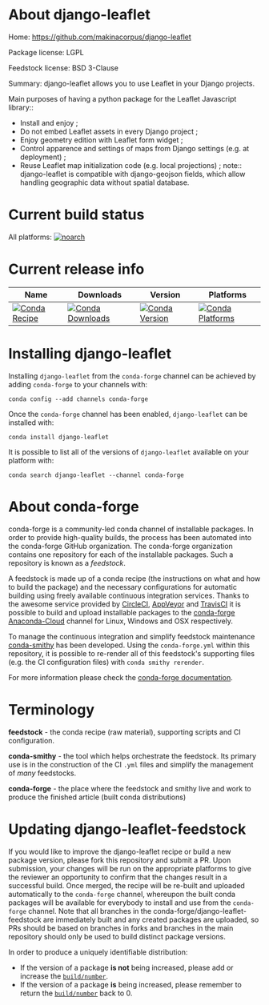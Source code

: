 About django-leaflet
====================

Home: https://github.com/makinacorpus/django-leaflet

Package license: LGPL

Feedstock license: BSD 3-Clause

Summary: django-leaflet allows you to use Leaflet in your Django projects.

Main purposes of having a python package for the Leaflet Javascript library::
- Install and enjoy ;
- Do not embed Leaflet assets in every Django project ;
- Enjoy geometry edition with Leaflet form widget ;
- Control apparence and settings of maps from Django settings (e.g. at deployment) ;
- Reuse Leaflet map initialization code (e.g. local projections) ;
note:: django-leaflet is compatible with django-geojson fields, which allow handling
geographic data without spatial database.


Current build status
====================

All platforms:
[![noarch](https://img.shields.io/circleci/project/github/conda-forge/django-leaflet-feedstock/master.svg?label=noarch)](https://circleci.com/gh/conda-forge/django-leaflet-feedstock)

Current release info
====================

| Name | Downloads | Version | Platforms |
| --- | --- | --- | --- |
| [![Conda Recipe](https://img.shields.io/badge/recipe-django--leaflet-green.svg)](https://anaconda.org/conda-forge/django-leaflet) | [![Conda Downloads](https://img.shields.io/conda/dn/conda-forge/django-leaflet.svg)](https://anaconda.org/conda-forge/django-leaflet) | [![Conda Version](https://img.shields.io/conda/vn/conda-forge/django-leaflet.svg)](https://anaconda.org/conda-forge/django-leaflet) | [![Conda Platforms](https://img.shields.io/conda/pn/conda-forge/django-leaflet.svg)](https://anaconda.org/conda-forge/django-leaflet) |

Installing django-leaflet
=========================

Installing `django-leaflet` from the `conda-forge` channel can be achieved by adding `conda-forge` to your channels with:

```
conda config --add channels conda-forge
```

Once the `conda-forge` channel has been enabled, `django-leaflet` can be installed with:

```
conda install django-leaflet
```

It is possible to list all of the versions of `django-leaflet` available on your platform with:

```
conda search django-leaflet --channel conda-forge
```


About conda-forge
=================

conda-forge is a community-led conda channel of installable packages.
In order to provide high-quality builds, the process has been automated into the
conda-forge GitHub organization. The conda-forge organization contains one repository
for each of the installable packages. Such a repository is known as a *feedstock*.

A feedstock is made up of a conda recipe (the instructions on what and how to build
the package) and the necessary configurations for automatic building using freely
available continuous integration services. Thanks to the awesome service provided by
[CircleCI](https://circleci.com/), [AppVeyor](http://www.appveyor.com/)
and [TravisCI](https://travis-ci.org/) it is possible to build and upload installable
packages to the [conda-forge](https://anaconda.org/conda-forge)
[Anaconda-Cloud](http://docs.anaconda.org/) channel for Linux, Windows and OSX respectively.

To manage the continuous integration and simplify feedstock maintenance
[conda-smithy](http://github.com/conda-forge/conda-smithy) has been developed.
Using the ``conda-forge.yml`` within this repository, it is possible to re-render all of
this feedstock's supporting files (e.g. the CI configuration files) with ``conda smithy rerender``.

For more information please check the [conda-forge documentation](https://conda-forge.org/docs/).

Terminology
===========

**feedstock** - the conda recipe (raw material), supporting scripts and CI configuration.

**conda-smithy** - the tool which helps orchestrate the feedstock.
                   Its primary use is in the construction of the CI ``.yml`` files
                   and simplify the management of *many* feedstocks.

**conda-forge** - the place where the feedstock and smithy live and work to
                  produce the finished article (built conda distributions)


Updating django-leaflet-feedstock
=================================

If you would like to improve the django-leaflet recipe or build a new
package version, please fork this repository and submit a PR. Upon submission,
your changes will be run on the appropriate platforms to give the reviewer an
opportunity to confirm that the changes result in a successful build. Once
merged, the recipe will be re-built and uploaded automatically to the
`conda-forge` channel, whereupon the built conda packages will be available for
everybody to install and use from the `conda-forge` channel.
Note that all branches in the conda-forge/django-leaflet-feedstock are
immediately built and any created packages are uploaded, so PRs should be based
on branches in forks and branches in the main repository should only be used to
build distinct package versions.

In order to produce a uniquely identifiable distribution:
 * If the version of a package **is not** being increased, please add or increase
   the [``build/number``](http://conda.pydata.org/docs/building/meta-yaml.html#build-number-and-string).
 * If the version of a package **is** being increased, please remember to return
   the [``build/number``](http://conda.pydata.org/docs/building/meta-yaml.html#build-number-and-string)
   back to 0.